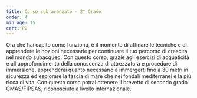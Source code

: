 ```yaml
---
title: Corso sub avanzato - 2° Grado 
order: 4
min_age: 15
cert: P2
---
```


Ora che hai capito come funziona, è il momento di affinare le tecniche e di apprendere le nozioni necessarie per continuare il tuo percorso di crescita nel mondo subacqueo.
Con questo corso, grazie agli esercizi di acquaticità e all'approfondimento della conoscenza di attrezzatura e procedure di immersione, apprenderai quanto necessario a immergerti fino a 30 metri in sicurezza ed esplorare la fascia di mare che nei fondali mediterranei è la più ricca di vita.
Con questo corso potrai ottenere il brevetto di secondo grado CMAS/FIPSAS, riconosciuto a livello internazionale.
